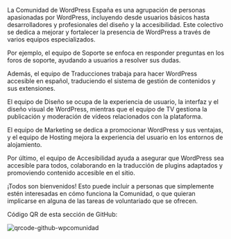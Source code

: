 La Comunidad de WordPress España es una agrupación de personas apasionadas por WordPress, incluyendo desde usuarios básicos hasta desarrolladores y profesionales del diseño y la accesibilidad. Este colectivo se dedica a mejorar y fortalecer la presencia de WordPress a través de varios equipos especializados.

Por ejemplo, el equipo de Soporte se enfoca en responder preguntas en los foros de soporte, ayudando a usuarios a resolver sus dudas.

Además, el equipo de Traducciones trabaja para hacer WordPress accesible en español, traduciendo el sistema de gestión de contenidos y sus extensiones.

El equipo de Diseño se ocupa de la experiencia de usuario, la interfaz y el diseño visual de WordPress, mientras que el equipo de TV gestiona la publicación y moderación de vídeos relacionados con la plataforma.

El equipo de Marketing se dedica a promocionar WordPress y sus ventajas, y el equipo de Hosting mejora la experiencia del usuario en los entornos de alojamiento.

Por último, el equipo de Accesibilidad ayuda a asegurar que WordPress sea accesible para todos, colaborando en la traducción de plugins adaptados y promoviendo contenido accesible en el sitio.

¡Todos son bienvenidos! Esto puede incluir a personas que simplemente estén interesadas en cómo funciona la Comunidad, o que quieran implicarse en alguna de las tareas de voluntariado que se ofrecen.

Código QR de esta sección de GitHub:


![qrcode-github-wpcomunidad](https://github.com/lumicliment/WPcomunidad/assets/148436250/30df20ba-5520-4dd8-b32a-44a4eae1a708)
